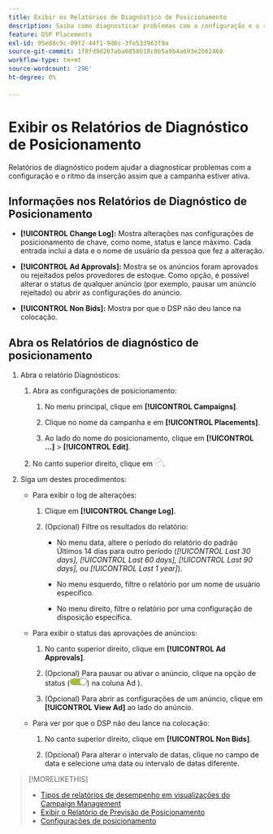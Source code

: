 ```yaml
---
title: Exibir os Relatórios de Diagnóstico de Posicionamento
description: Saiba como diagnosticar problemas com a configuração e o ritmo da inserção.
feature: DSP Placements
exl-id: 95e88c9c-09f2-44f1-9d6c-3fe533963f9a
source-git-commit: 1f8fd9d267aba0858b18c0b5a9b4a693e2b62468
workflow-type: tm+mt
source-wordcount: '296'
ht-degree: 0%

---
```


# Exibir os Relatórios de Diagnóstico de Posicionamento

<!-- Does this really belong in the Campaign Management > Reports section or in the Placements section? -->

Relatórios de diagnóstico podem ajudar a diagnosticar problemas com a configuração e o ritmo da inserção assim que a campanha estiver ativa.

## Informações nos Relatórios de Diagnóstico de Posicionamento

* **[!UICONTROL Change Log]:** Mostra alterações nas configurações de posicionamento de chave, como nome, status e lance máximo. Cada entrada inclui a data e o nome de usuário da pessoa que fez a alteração.

* **[!UICONTROL Ad Approvals]:** Mostra se os anúncios foram aprovados ou rejeitados pelos provedores de estoque. Como opção, é possível alterar o status de qualquer anúncio (por exemplo, pausar um anúncio rejeitado) ou abrir as configurações do anúncio.

* **[!UICONTROL Non Bids]:** Mostra por que o DSP não deu lance na colocação.

## Abra os Relatórios de diagnóstico de posicionamento

1. Abra o relatório Diagnósticos:

   1. Abra as configurações de posicionamento:

      1. No menu principal, clique em **[!UICONTROL Campaigns]**.

      1. Clique no nome da campanha e em **[!UICONTROL Placements]**.

      1. Ao lado do nome do posicionamento, clique em  **[!UICONTROL ...]** > **[!UICONTROL Edit]**.

   1. No canto superior direito, clique em ![Diagnóstico de posicionamento](/help/dsp/assets/placement-diagnostics.png).

1. Siga um destes procedimentos:

   * Para exibir o log de alterações:

      1. Clique em **[!UICONTROL Change Log]**.

      1. (Opcional) Filtre os resultados do relatório:

         * No menu data, altere o período do relatório do padrão Últimos 14 dias para outro período (*[!UICONTROL Last 30 days],* *[!UICONTROL Last 60 days],* *[!UICONTROL Last 90 days],* ou *[!UICONTROL Last 1 year]*).

         * No menu esquerdo, filtre o relatório por um nome de usuário específico.

         * No menu direito, filtre o relatório por uma configuração de disposição específica.

   * Para exibir o status das aprovações de anúncios:

      1. No canto superior direito, clique em **[!UICONTROL Ad Approvals]**.

      1. (Opcional) Para pausar ou ativar o anúncio, clique na opção de status (![Alternância de status](/help/dsp/assets/status-switch.png)) na coluna Ad ).

      1. (Opcional) Para abrir as configurações de um anúncio, clique em **[!UICONTROL View Ad]** ao lado do anúncio.

   * Para ver por que o DSP não deu lance na colocação:

      1. No canto superior direito, clique em **[!UICONTROL Non Bids]**.

      1. (Opcional) Para alterar o intervalo de datas, clique no campo de data e selecione uma data ou intervalo de datas diferente.

<!-- Later, add link to >* Definitions for NBRs (Reading No Bid Reports (NBRs)) -->

>[!MORELIKETHIS]
>
>* [Tipos de relatórios de desempenho em visualizações do Campaign Management](campaign-reports-about.md)
>* [Exibir o Relatório de Previsão de Posicionamento](/help/dsp/campaign-management/reports/placement-forecast.md)
>* [Configurações de posicionamento](/help/dsp/campaign-management/placements/placement-settings.md)
